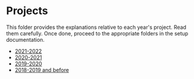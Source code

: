 # Projects

This folder provides the explanations relative to each year's project. Read them carefully.
Once done, proceed to the appropriate folders in the setup documentation.

- [2021-2022](2021-2022)
- [2020-2021](2020-2021)
- [2019-2020](2019-2020)
- [2018-2019 and before](2018-2019)
